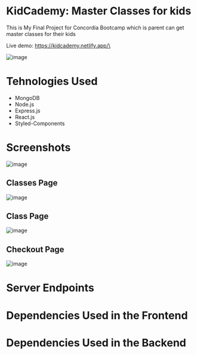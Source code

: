 # KidCademy: Master Classes for kids

This is My Final Project for Concordia Bootcamp which is parent can get master classes for their kids

Live demo: https://kidcademy.netlify.app/\

![image](https://user-images.githubusercontent.com/78935540/125161214-0a83ae00-e14f-11eb-9afc-7a889b04c15c.png)



# Tehnologies Used

* MongoDB
* Node.js
* Express.js
* React.js
* Styled-Components

# Screenshots

![image](https://user-images.githubusercontent.com/78935540/125161223-18393380-e14f-11eb-880b-6eecab11368b.png)

## Classes Page

![image](https://user-images.githubusercontent.com/78935540/125161435-63077b00-e150-11eb-92b5-16839e219d13.png)

## Class Page

![image](https://user-images.githubusercontent.com/78935540/125161410-3ce1db00-e150-11eb-9ee7-c66742f57aa9.png)


## Checkout Page

![image](https://user-images.githubusercontent.com/78935540/125161386-0906b580-e150-11eb-8d37-38bc3c60d94b.png)




# Server Endpoints


# Dependencies Used in the Frontend


# Dependencies Used in the Backend




